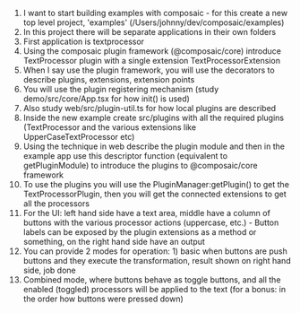 1. I want to start building examples with composaic - for this create a new top level project, 'examples' (/Users/johnny/dev/composaic/examples)
2. In this project there will be separate applications in their own folders
3. First application is textprocessor
4. Using the composaic plugin framework (@composaic/core) introduce TextProcessor plugin with a single extension TextProcessorExtension
5. When I say use the plugin framework, you will use the decorators to describe plugins, extensions, extension points
6. You will use the plugin registering mechanism (study demo/src/core/App.tsx for how init() is used)
7. Also study web/src/plugin-util.ts for how local plugins are described
8. Inside the new example create src/plugins with all the required plugins (TextProcessor and the various extensions like UpperCaseTextProcessor etc)
9. Using the technique in web describe the plugin module and then in the example app use this descriptor function (equivalent to getPluginModule) to introduce the plugins to @composaic/core framework
10. To use the plugins you will use the PluginManager:getPlugin() to get the TextProcessorPlugin, then you will get the connected extensions to get all the processors
11. For the UI: left hand side have a text area, middle have a column of buttons with the various processor actions (uppercase, etc.) - Button labels can be exposed by the plugin extensions as a method or something, on the right hand side have an output
12. You can provide 2 modes for operation: 1) basic when buttons are push buttons and they execute the transformation, result shown on right hand side, job done
13. Combined mode, where buttons behave as toggle buttons, and all the enabled (toggled) processors will be applied to the text (for a bonus: in the order how buttons were pressed down)
